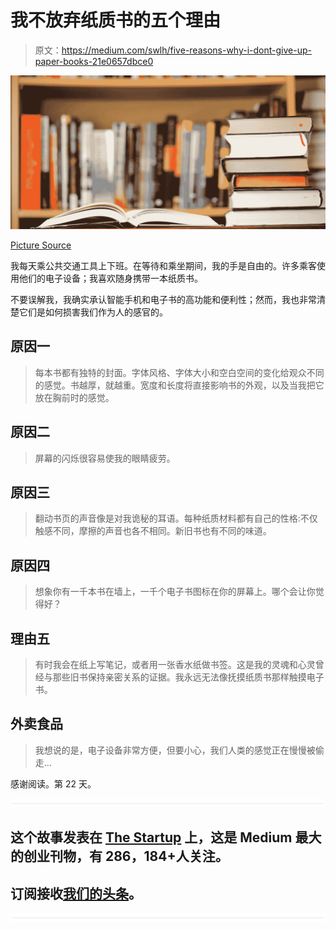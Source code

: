 # 我不放弃纸质书的五个理由

> 原文：<https://medium.com/swlh/five-reasons-why-i-dont-give-up-paper-books-21e0657dbce0>

![](img/63ecd9b8de1d0f81871de3fef1f8dd00.png)

[Picture Source](https://www.westminster-church.org/connect/our-ministries-2/library)

我每天乘公共交通工具上下班。在等待和乘坐期间，我的手是自由的。许多乘客使用他们的电子设备；我喜欢随身携带一本纸质书。

不要误解我，我确实承认智能手机和电子书的高功能和便利性；然而，我也非常清楚它们是如何损害我们作为人的感官的。

## 原因一

> 每本书都有独特的封面。字体风格、字体大小和空白空间的变化给观众不同的感觉。书越厚，就越重。宽度和长度将直接影响书的外观，以及当我把它放在胸前时的感觉。

## 原因二

> 屏幕的闪烁很容易使我的眼睛疲劳。

## 原因三

> 翻动书页的声音像是对我诡秘的耳语。每种纸质材料都有自己的性格:不仅触感不同，摩擦的声音也各不相同。新旧书也有不同的味道。

## 原因四

> 想象你有一千本书在墙上，一千个电子书图标在你的屏幕上。哪个会让你觉得好？

## 理由五

> 有时我会在纸上写笔记，或者用一张香水纸做书签。这是我的灵魂和心灵曾经与那些旧书保持亲密关系的证据。我永远无法像抚摸纸质书那样触摸电子书。

## 外卖食品

> 我想说的是，电子设备非常方便，但要小心，我们人类的感觉正在慢慢被偷走…

感谢阅读。第 22 天。

![](img/731acf26f5d44fdc58d99a6388fe935d.png)

## 这个故事发表在 [The Startup](https://medium.com/swlh) 上，这是 Medium 最大的创业刊物，有 286，184+人关注。

## 订阅接收[我们的头条](http://growthsupply.com/the-startup-newsletter/)。

![](img/731acf26f5d44fdc58d99a6388fe935d.png)